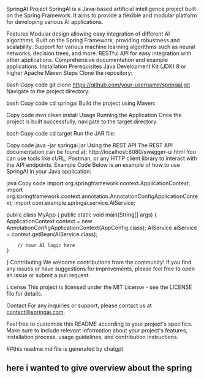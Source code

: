 SpringAI Project
SpringAI is a Java-based artificial intelligence project built on the Spring Framework. It aims to provide a flexible and modular platform for developing various AI applications.

Features
Modular design allowing easy integration of different AI algorithms.
Built on the Spring Framework, providing robustness and scalability.
Support for various machine learning algorithms such as neural networks, decision trees, and more.
RESTful API for easy integration with other applications.
Comprehensive documentation and example applications.
Installation
Prerequisites
Java Development Kit (JDK) 8 or higher
Apache Maven
Steps
Clone the repository:

bash
Copy code
git clone https://github.com/your-username/springai.git
Navigate to the project directory:

bash
Copy code
cd springai
Build the project using Maven:

Copy code
mvn clean install
Usage
Running the Application
Once the project is built successfully, navigate to the target directory:

bash
Copy code
cd target
Run the JAR file:

Copy code
java -jar springai.jar
Using the REST API
The REST API documentation can be found at: http://localhost:8080/swagger-ui.html
You can use tools like cURL, Postman, or any HTTP client library to interact with the API endpoints.
Example Code
Below is an example of how to use SpringAI in your Java application:

java
Copy code
import org.springframework.context.ApplicationContext;
import org.springframework.context.annotation.AnnotationConfigApplicationContext;
import com.example.springai.service.AIService;

public class MyApp {
    public static void main(String[] args) {
        ApplicationContext context = new AnnotationConfigApplicationContext(AppConfig.class);
        AIService aiService = context.getBean(AIService.class);

        // Your AI logic here
    }
}
Contributing
We welcome contributions from the community! If you find any issues or have suggestions for improvements, please feel free to open an issue or submit a pull request.

License
This project is licensed under the MIT License - see the LICENSE file for details.

Contact
For any inquiries or support, please contact us at contact@springai.com.

Feel free to customize this README according to your project's specifics. Make sure to include relevant information about your project's features, installation process, usage guidelines, and contribution instructions.

##this readme.md file is generated by chatgpt
## here i wanted to give overview about the spring

